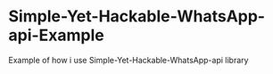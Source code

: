 # Simple-Yet-Hackable-WhatsApp-api-Example
Example of how i use Simple-Yet-Hackable-WhatsApp-api library 
